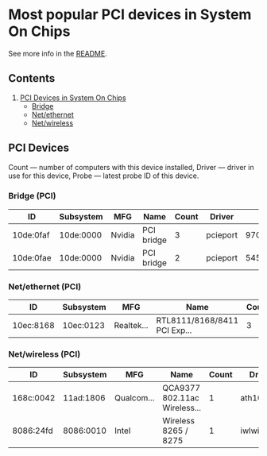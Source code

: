 Most popular PCI devices in System On Chips
===========================================

See more info in the [README](https://github.com/linuxhw/LsPCI).

Contents
--------

1. [ PCI Devices in System On Chips ](#pci-devices)
   * [ Bridge ](#bridge-pci)
   * [ Net/ethernet ](#netethernet-pci)
   * [ Net/wireless ](#netwireless-pci)

PCI Devices
-----------

Count  — number of computers with this device installed,
Driver — driver in use for this device,
Probe  — latest probe ID of this device.

### Bridge (PCI)

| ID        | Subsystem | MFG        | Name                         | Count | Driver     | Probe      |
|-----------|-----------|------------|------------------------------|-------|------------|------------|
| 10de:0faf | 10de:0000 | Nvidia     | PCI bridge                   | 3     | pcieport   | 97C0D626A3 |
| 10de:0fae | 10de:0000 | Nvidia     | PCI bridge                   | 2     | pcieport   | 5458E9A8B8 |

### Net/ethernet (PCI)

| ID        | Subsystem | MFG        | Name                         | Count | Driver     | Probe      |
|-----------|-----------|------------|------------------------------|-------|------------|------------|
| 10ec:8168 | 10ec:0123 | Realtek... | RTL8111/8168/8411 PCI Exp... | 3     | r8168      | 97C0D626A3 |

### Net/wireless (PCI)

| ID        | Subsystem | MFG        | Name                         | Count | Driver     | Probe      |
|-----------|-----------|------------|------------------------------|-------|------------|------------|
| 168c:0042 | 11ad:1806 | Qualcom... | QCA9377 802.11ac Wireless... | 1     | ath10k_pci | 5E682A0733 |
| 8086:24fd | 8086:0010 | Intel      | Wireless 8265 / 8275         | 1     | iwlwifi    | 5458E9A8B8 |

